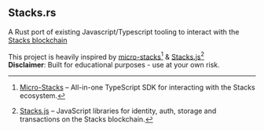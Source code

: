 ## Stacks.rs

A Rust port of existing Javascript/Typescript tooling to interact with the [Stacks blockchain](https://www.stacks.co/what-is-stacks)

This project is heavily inspired by [micro-stacks][micro-stacks][^micro-stacks] & [Stacks.js][stacks.js][^stacks.js]</br>
**Disclaimer**: Built for educational purposes - use at your own risk.

[^stacks.js]: [Stacks.js] – JavaScript libraries for identity, auth, storage and transactions on the Stacks blockchain.
[^micro-stacks]: [Micro-Stacks] – All-in-one TypeScript SDK for interacting with the Stacks ecosystem.

[stacks.js]: https://github.com/hirosystems/stacks.js
[micro-stacks]: https://github.com/fungible-systems/micro-stacks
